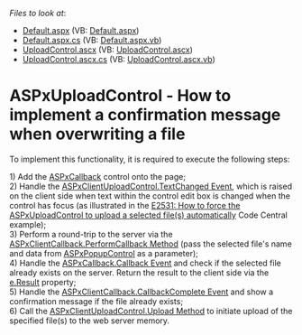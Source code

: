 <!-- default file list -->
*Files to look at*:

* [Default.aspx](./CS/Default.aspx) (VB: [Default.aspx](./VB/Default.aspx))
* [Default.aspx.cs](./CS/Default.aspx.cs) (VB: [Default.aspx.vb](./VB/Default.aspx.vb))
* [UploadControl.ascx](./CS/UploadControl.ascx) (VB: [UploadControl.ascx](./VB/UploadControl.ascx))
* [UploadControl.ascx.cs](./CS/UploadControl.ascx.cs) (VB: [UploadControl.ascx.vb](./VB/UploadControl.ascx.vb))
<!-- default file list end -->
# ASPxUploadControl - How to implement a confirmation message when overwriting a file


<p>To implement this functionality, it is required to execute the following steps:</p><p>1) Add the <a href="http://documentation.devexpress.com/#AspNet/clsDevExpressWebASPxCallbackASPxCallbacktopic"><u>ASPxCallback</u></a> control onto the page; <br />
2) Handle the <a href="http://documentation.devexpress.com/#AspNet/DevExpressWebASPxUploadControlScriptsASPxClientUploadControl_TextChangedtopic"><u>ASPxClientUploadControl.TextChanged Event</u></a>, which is raised on the client side when text within the control edit box is changed when the control has focus (as illustrated in the <a href="https://www.devexpress.com/Support/Center/p/E2531">E2531: How to force the ASPxUploadControl to upload a selected file(s) automatically</a> Code Central example); <br />
3) Perform a round-trip to the server via the <a href="http://documentation.devexpress.com/#AspNet/DevExpressWebASPxCallbackScriptsASPxClientCallback_PerformCallbacktopic"><u>ASPxClientCallback.PerformCallback Method</u></a> (pass the selected file's name and data from <a href="http://documentation.devexpress.com/#AspNet/clsDevExpressWebASPxPopupControlASPxPopupControltopic"><u>ASPxPopupControl</u></a> as a parameter); <br />
4) Handle the <a href="http://documentation.devexpress.com/#AspNet/DevExpressWebASPxCallbackASPxCallback_Callbacktopic"><u>ASPxCallback.Callback Event</u></a> and check if the selected file already exists on the server. Return the result to the client side via the <a href="http://documentation.devexpress.com/#AspNet/DevExpressWebASPxCallbackCallbackEventArgs_Resulttopic"><u>e.Result</u></a> property; <br />
5) Handle the <a href="http://documentation.devexpress.com/#AspNet/DevExpressWebASPxCallbackScriptsASPxClientCallback_CallbackCompletetopic"><u>ASPxClientCallback.CallbackComplete Event</u></a> and show a confirmation message if the file already exists; <br />
6) Call the <a href="http://documentation.devexpress.com/#AspNet/DevExpressWebASPxUploadControlScriptsASPxClientUploadControl_Uploadtopic"><u>ASPxClientUploadControl.Upload Method</u></a> to initiate upload of the specified file(s) to the web server memory.</p>

<br/>



